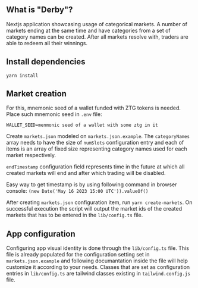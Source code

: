 ## What is "Derby"?

Nextjs application showcasing usage of categorical markets. A number of markets ending at the same time and have categories from a set of category names can be created. After all markets resolve with, traders are able to redeem all their winnings. 

## Install dependencies

`yarn install`

## Market creation

For this, mnemonic seed of a wallet funded with ZTG tokens is needed. Place such mnemonic seed in `.env` file:

```
WALLET_SEED=menmonic seed of a wallet with some ztg in it
```

Create `markets.json` modeled on `markets.json.example`. The `categoryNames` array needs to have the size of `numSlots` configuration entry and each of items is an array of fixed size representing category names used for each market respectively.

`endTimestamp` configuration field represents time in the future at which all created markets will end and after which trading will be disabled.

Easy way to get timestamp is by using following command in browser console: `(new Date('May 16 2023 15:00 UTC')).valueOf()`


After creating `markets.json` configuration item, run `yarn create-markets`. On successful execution the script will output the market ids of the created markets that has to be entered in the `lib/config.ts` file.

## App configuration

Configuring app visual identity is done through the `lib/config.ts` file. This file is already populated for the configuration setting set in `markets.json.example` and following documantation inside the file will help customize it according to your needs.
Classes that are set as configuration entries in `lib/config.ts` are tailwind classes existing in `tailwind.config.js` file.
